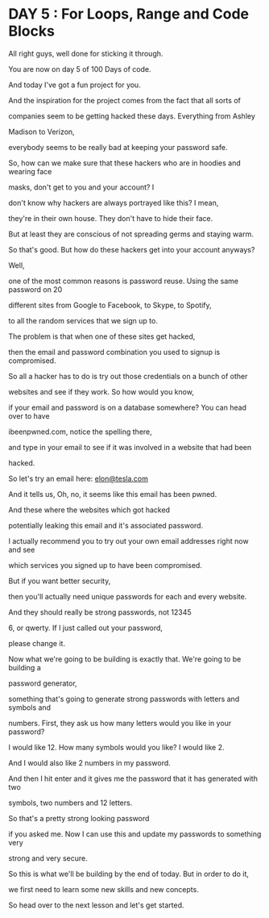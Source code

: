 # DAY 5 : For Loops, Range and Code Blocks

All right guys, well done for sticking it through.

You are now on day 5 of 100 Days of code.

And today I've got a fun project for you.

And the inspiration for the project comes from the fact that all sorts of

companies seem to be getting hacked these days. Everything from Ashley

Madison to Verizon,

everybody seems to be really bad at keeping your password safe.

So, how can we make sure that these hackers who are in hoodies and wearing face

masks, don't get to you and your account? I

don't know why hackers are always portrayed like this? I mean,

they're in their own house. They don't have to hide their face.

But at least they are conscious of not spreading germs and staying warm.

So that's good. But how do these hackers get into your account anyways?

Well,

one of the most common reasons is password reuse. Using the same password on 20

different sites from Google to Facebook, to Skype, to Spotify,

to all the random services that we sign up to.

The problem is that when one of these sites get hacked,

then the email and password combination you used to signup is compromised.

So all a hacker has to do is try out those credentials on a bunch of other

websites and see if they work. So how would you know,

if your email and password is on a database somewhere? You can head over to have

ibeenpwned.com, notice the spelling there,

and type in your email to see if it was involved in a website that had been

hacked.

So let's try an email here: elon@tesla.com

And it tells us, Oh, no, it seems like this email has been pwned.

And these where the websites which got hacked

potentially leaking this email and it's associated password.

I actually recommend you to try out your own email addresses right now and see

which services you signed up to have been compromised.

But if you want better security,

then you'll actually need unique passwords for each and every website.

And they should really be strong passwords, not 12345

6, or qwerty. If I just called out your password,

please change it.

Now what we're going to be building is exactly that. We're going to be building a

password generator,

something that's going to generate strong passwords with letters and symbols and

numbers. First, they ask us how many letters would you like in your password?

I would like 12. How many symbols would you like? I would like 2.

And I would also like 2 numbers in my password.

And then I hit enter and it gives me the password that it has generated with two

symbols, two numbers and 12 letters.

So that's a pretty strong looking password

if you asked me. Now I can use this and update my passwords to something very

strong and very secure.

So this is what we'll be building by the end of today. But in order to do it,

we first need to learn some new skills and new concepts.

So head over to the next lesson and let's get started.